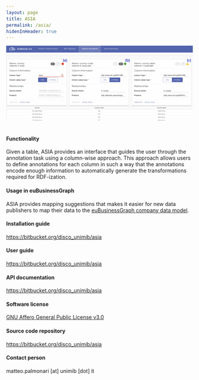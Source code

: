 ```yaml
---
layout: page
title: ASIA
permalink: /asia/
hidenInHeader: true
---
```


<div class="screenshot"><img alt="" src="/static/files/asia/asia_screenshot.png"></div>
<br>

#### Functionality
Given a table, ASIA provides an interface that guides the user through the annotation task using a column-wise approach. This approach allows users to define annotations for each column in such a way that the annotations encode enough information to automatically generate the transformations required for RDF-ization. 

#### Usage in euBusinessGraph
ASIA provides mapping suggestions that makes it easier for new data publishers to map their data to the <a href="https://github.com/euBusinessGraph/eubg-data">euBusinessGraph company data model</a>.

#### Installation guide
<a href="https://bitbucket.org/disco_unimib/asia">https://bitbucket.org/disco_unimib/asia</a>

#### User guide
<a href="https://bitbucket.org/disco_unimib/asia">https://bitbucket.org/disco_unimib/asia</a>

#### API documentation
<a href="https://bitbucket.org/disco_unimib/asia">https://bitbucket.org/disco_unimib/asia</a>

#### Software license
<a href="https://www.gnu.org/licenses/agpl-3.0.html">GNU Affero General Public License v3.0</a>

#### Source code repository
<a href="https://bitbucket.org/disco_unimib/asia">https://bitbucket.org/disco_unimib/asia</a>

#### Contact person
matteo.palmonari [at] unimib [dot] it
